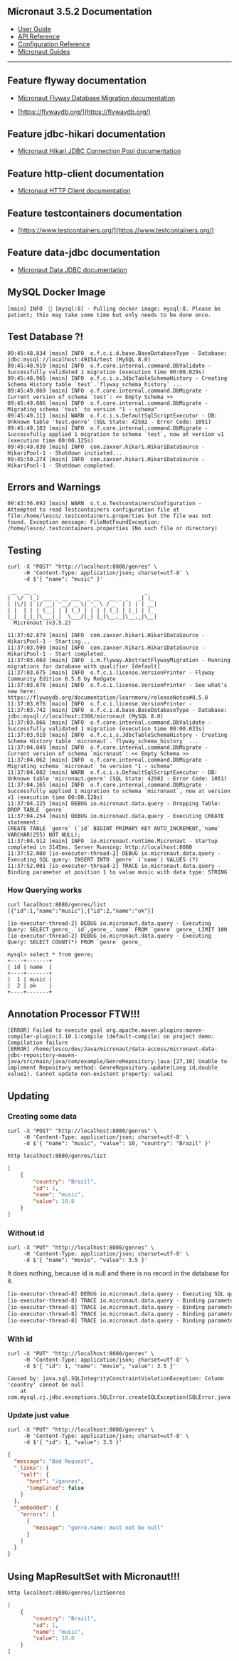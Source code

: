 ## Micronaut 3.5.2 Documentation

- [User Guide](https://docs.micronaut.io/3.5.2/guide/index.html)
- [API Reference](https://docs.micronaut.io/3.5.2/api/index.html)
- [Configuration Reference](https://docs.micronaut.io/3.5.2/guide/configurationreference.html)
- [Micronaut Guides](https://guides.micronaut.io/index.html)
---

## Feature flyway documentation

- [Micronaut Flyway Database Migration documentation](https://micronaut-projects.github.io/micronaut-flyway/latest/guide/index.html)

- [https://flywaydb.org/](https://flywaydb.org/)


## Feature jdbc-hikari documentation

- [Micronaut Hikari JDBC Connection Pool documentation](https://micronaut-projects.github.io/micronaut-sql/latest/guide/index.html#jdbc)


## Feature http-client documentation

- [Micronaut HTTP Client documentation](https://docs.micronaut.io/latest/guide/index.html#httpClient)


## Feature testcontainers documentation

- [https://www.testcontainers.org/](https://www.testcontainers.org/)


## Feature data-jdbc documentation

- [Micronaut Data JDBC documentation](https://micronaut-projects.github.io/micronaut-data/latest/guide/index.html#jdbc)


## MySQL Docker Image

```
[main] INFO  🐳 [mysql:8] - Pulling docker image: mysql:8. Please be patient; this may take some time but only needs to be done once.
```

## Test Database ?!

```
09:45:48.834 [main] INFO  o.f.c.i.d.base.BaseDatabaseType - Database: jdbc:mysql://localhost:49154/test (MySQL 8.0)
09:45:48.919 [main] INFO  o.f.core.internal.command.DbValidate - Successfully validated 1 migration (execution time 00:00.029s)
09:45:48.965 [main] INFO  o.f.c.i.s.JdbcTableSchemaHistory - Creating Schema History table `test`.`flyway_schema_history` ...
09:45:49.069 [main] INFO  o.f.core.internal.command.DbMigrate - Current version of schema `test`: << Empty Schema >>
09:45:49.086 [main] INFO  o.f.core.internal.command.DbMigrate - Migrating schema `test` to version "1 - schema"
09:45:49.111 [main] WARN  o.f.c.i.s.DefaultSqlScriptExecutor - DB: Unknown table 'test.genre' (SQL State: 42S02 - Error Code: 1051)
09:45:49.183 [main] INFO  o.f.core.internal.command.DbMigrate - Successfully applied 1 migration to schema `test`, now at version v1 (execution time 00:00.125s)
09:45:49.838 [main] INFO  com.zaxxer.hikari.HikariDataSource - HikariPool-1 - Shutdown initiated...
09:45:50.274 [main] INFO  com.zaxxer.hikari.HikariDataSource - HikariPool-1 - Shutdown completed.
```

## Errors and Warnings

```
09:43:56.692 [main] WARN  o.t.u.TestcontainersConfiguration - Attempted to read Testcontainers configuration file at file:/home/lesco/.testcontainers.properties but the file was not found. Exception message: FileNotFoundException: /home/lesco/.testcontainers.properties (No such file or directory)
```

## Testing

```
curl -X "POST" "http://localhost:8080/genres" \
     -H 'Content-Type: application/json; charset=utf-8' \
     -d $'{ "name": "music" }'
```


```
 __  __ _                                  _
|  \/  (_) ___ _ __ ___  _ __   __ _ _   _| |_
| |\/| | |/ __| '__/ _ \| '_ \ / _` | | | | __|
| |  | | | (__| | | (_) | | | | (_| | |_| | |_
|_|  |_|_|\___|_|  \___/|_| |_|\__,_|\__,_|\__|
  Micronaut (v3.5.2)

11:37:02.879 [main] INFO  com.zaxxer.hikari.HikariDataSource - HikariPool-1 - Starting...
11:37:03.599 [main] INFO  com.zaxxer.hikari.HikariDataSource - HikariPool-1 - Start completed.
11:37:03.669 [main] INFO  i.m.flyway.AbstractFlywayMigration - Running migrations for database with qualifier [default]
11:37:03.675 [main] INFO  o.f.c.i.license.VersionPrinter - Flyway Community Edition 8.5.8 by Redgate
11:37:03.676 [main] INFO  o.f.c.i.license.VersionPrinter - See what's new here: https://flywaydb.org/documentation/learnmore/releaseNotes#8.5.8
11:37:03.676 [main] INFO  o.f.c.i.license.VersionPrinter -
11:37:03.742 [main] INFO  o.f.c.i.d.base.BaseDatabaseType - Database: jdbc:mysql://localhost:3306/micronaut (MySQL 8.0)
11:37:03.866 [main] INFO  o.f.core.internal.command.DbValidate - Successfully validated 1 migration (execution time 00:00.033s)
11:37:03.910 [main] INFO  o.f.c.i.s.JdbcTableSchemaHistory - Creating Schema History table `micronaut`.`flyway_schema_history` ...
11:37:04.049 [main] INFO  o.f.core.internal.command.DbMigrate - Current version of schema `micronaut`: << Empty Schema >>
11:37:04.062 [main] INFO  o.f.core.internal.command.DbMigrate - Migrating schema `micronaut` to version "1 - schema"
11:37:04.082 [main] WARN  o.f.c.i.s.DefaultSqlScriptExecutor - DB: Unknown table 'micronaut.genre' (SQL State: 42S02 - Error Code: 1051)
11:37:04.165 [main] INFO  o.f.core.internal.command.DbMigrate - Successfully applied 1 migration to schema `micronaut`, now at version v1 (execution time 00:00.128s)
11:37:04.225 [main] DEBUG io.micronaut.data.query - Dropping Table:
DROP TABLE `genre`
11:37:04.254 [main] DEBUG io.micronaut.data.query - Executing CREATE statement:
CREATE TABLE `genre` (`id` BIGINT PRIMARY KEY AUTO_INCREMENT,`name` VARCHAR(255) NOT NULL);
11:37:04.912 [main] INFO  io.micronaut.runtime.Micronaut - Startup completed in 3145ms. Server Running: http://localhost:8080
11:37:52.000 [io-executor-thread-2] DEBUG io.micronaut.data.query - Executing SQL query: INSERT INTO `genre` (`name`) VALUES (?)
11:37:52.001 [io-executor-thread-2] TRACE io.micronaut.data.query - Binding parameter at position 1 to value music with data type: STRING
```

### How Querying works

```
curl localhost:8080/genres/list
[{"id":1,"name":"music"},{"id":2,"name":"ok"}]
```

```
[io-executor-thread-2] DEBUG io.micronaut.data.query - Executing Query: SELECT genre_.`id`,genre_.`name` FROM `genre` genre_ LIMIT 100
[io-executor-thread-2] DEBUG io.micronaut.data.query - Executing Query: SELECT COUNT(*) FROM `genre` genre_
```

```
mysql> select * from genre;
+----+-------+
| id | name  |
+----+-------+
|  1 | music |
|  2 | ok    |
+----+-------+
```

## Annotation Processor FTW!!!

```
[ERROR] Failed to execute goal org.apache.maven.plugins:maven-compiler-plugin:3.10.1:compile (default-compile) on project demo: Compilation failure
[ERROR] /home/lesco/dev/Java/micronaut/data-access/micronaut-data-jdbc-repository-maven-java/src/main/java/com/example/GenreRepository.java:[27,10] Unable to implement Repository method: GenreRepository.update(Long id,double value1). Cannot update non-existent property: value1
```

## Updating

### Creating some data

```shell
curl -X "POST" "http://localhost:8080/genres" \
     -H 'Content-Type: application/json; charset=utf-8' \
     -d $'{ "name": "music", "value": 10, "country": "Brazil" }'
```

```shell
http localhost:8080/genres/list
```

```json
[
    {
        "country": "Brazil",
        "id": 1,
        "name": "music",
        "value": 10.0
    }
]
```

### Without id

```shell
curl -X "PUT" "http://localhost:8080/genres" \
     -H 'Content-Type: application/json; charset=utf-8' \
     -d $'{ "name": "movie", "value": 3.5 }'
```

It does nothing, because id is null and there is no record in the database for it.

```txt
[io-executor-thread-8] DEBUG io.micronaut.data.query - Executing SQL query: UPDATE `genre` SET `name`=?,`value`=?,`country`=? WHERE (`id` = ?)
[io-executor-thread-8] TRACE io.micronaut.data.query - Binding parameter at position 1 to value movie with data type: STRING
[io-executor-thread-8] TRACE io.micronaut.data.query - Binding parameter at position 2 to value 3.5 with data type: DOUBLE
[io-executor-thread-8] TRACE io.micronaut.data.query - Binding parameter at position 3 to value null with data type: STRING
[io-executor-thread-8] TRACE io.micronaut.data.query - Binding parameter at position 4 to value null with data type: LONG
```

### With id

```shell
curl -X "PUT" "http://localhost:8080/genres" \
     -H 'Content-Type: application/json; charset=utf-8' \
     -d $'{ "id": 1, "name": "movie", "value": 3.5 }'

Caused by: java.sql.SQLIntegrityConstraintViolationException: Column 'country' cannot be null
	at com.mysql.cj.jdbc.exceptions.SQLError.createSQLException(SQLError.java:117)
```

### Update just value

```shell
curl -X "PUT" "http://localhost:8080/genres" \
     -H 'Content-Type: application/json; charset=utf-8' \
     -d $'{ "id": 1, "value": 3.5 }'
```

```json
{
  "message": "Bad Request",
  "_links": {
    "self": {
      "href": "/genres",
      "templated": false
    }
  },
  "_embedded": {
    "errors": [
      {
        "message": "genre.name: must not be null"
      }
    ]
  }
}
```
## Using MapResultSet with Micronaut!!!

```shell
http localhost:8080/genres/listGenres
```

```json
[
    {
        "country": "Brazil",
        "id": 1,
        "name": "music",
        "value": 10.0
    }
]
```
